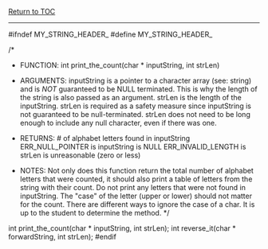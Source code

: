 <a href="https://github.com/CyberTrainingUSAF/05-C-Programming/blob/master/00-Table-of-Contents.md" rel="Return to TOC"> Return to TOC </a>

---

#ifndef MY_STRING_HEADER_
#define MY_STRING_HEADER_

/*
 * FUNCTION:   int print_the_count(char * inputString, int strLen)
 
 * ARGUMENTS:  inputString is a pointer to a character array (see: string) and is *NOT* guaranteed to be NULL terminated.  This is why the length of the string is also passed as an argument.  strLen is the length of the inputString.  strLen is required as a safety measure since inputString is not guaranteed to be null-terminated.  strLen does not need to be long enough to include any null character, even if there was one.
 
 * RETURNS:    # of alphabet letters found in inputString ERR_NULL_POINTER is inputString is NULL ERR_INVALID_LENGTH is strLen is unreasonable (zero or less)
 
 * NOTES:      Not only does this function return the total number of alphabet letters that were counted, it should also print a table of letters from the string with their count.  Do not print any letters that were not found in inputString.  The "case" of the letter (upper or lower) should not matter for the count.  There are different ways to ignore the case of a char.  It is up to the student to determine the method.
 */

int print_the_count(char * inputString, int strLen);
int reverse_it(char * forwardString, int strLen);
#endif

